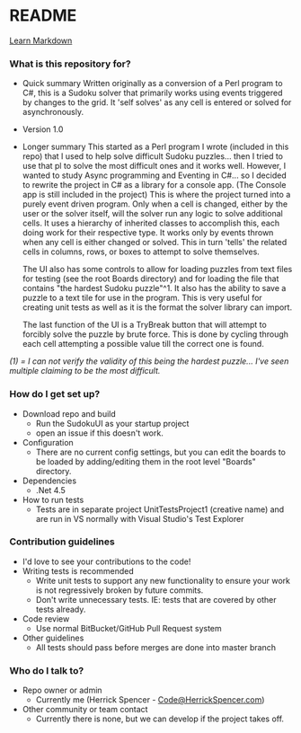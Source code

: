 # README #
[Learn Markdown](https://bitbucket.org/tutorials/markdowndemo)

### What is this repository for? ###

* Quick summary
	Written originally as a conversion of a Perl program to C#, this is a Sudoku solver that primarily works using events triggered by changes to the grid. It 'self solves' as any cell is entered or solved for asynchronously. 
* Version 1.0
* Longer summary
	This started as a Perl program I wrote (included in this repo) that I used to help solve difficult Sudoku puzzles... then I tried to use that pl to solve the most difficult ones and it works well. However, I wanted to study Async programming and Eventing in C#... so I decided to rewrite the project in C# as a library for a console app. (The Console app is still included in the project)
	This is where the project turned into a purely event driven program. Only when a cell is changed, either by the user or the solver itself, will the solver run any logic to solve additional cells. It uses a hierarchy of inherited classes to accomplish this, each doing work for their respective type. It works only by events thrown when any cell is either changed or solved. This in turn 'tells' the related cells in columns, rows, or boxes to attempt to solve themselves.	

	The UI also has some controls to allow for loading puzzles from text files for testing (see the root Boards directory) and for loading the file that contains "the hardest Sudoku puzzle"^1. It also has the ability to save a puzzle to a text tile for use in the program. This is very useful for creating unit tests as well as it is the format the solver library can import. 
	
	The last function of the UI is a TryBreak button that will attempt to forcibly solve the puzzle by brute force. This is done by cycling through each cell attempting a possible value till the correct one is found. 

*(1) = I can not verify the validity of this being the hardest puzzle... I've seen multiple claiming to be the most difficult.*

### How do I get set up? ###

* Download repo and build
	* Run the SudokuUI as your startup project 
	* open an issue if this doesn't work.
* Configuration
	* There are no current config settings, but you can edit the boards to be loaded by adding/editing them in the root level "Boards" directory.
* Dependencies
	* .Net 4.5 
* How to run tests
	* Tests are in separate project UnitTestsProject1 (creative name) and are run in VS normally with Visual Studio's Test Explorer

### Contribution guidelines ###
* I'd love to see your contributions to the code!
* Writing tests is recommended
	* Write unit tests to support any new functionality to ensure your work is not regressively broken by future commits.
	* Don't write unnecessary tests. IE: tests that are covered by other tests already.
* Code review
	* Use normal BitBucket/GitHub Pull Request system
* Other guidelines
 	* All tests should pass before merges are done into master branch


### Who do I talk to? ###

* Repo owner or admin
	* Currently me (Herrick Spencer - Code@HerrickSpencer.com)
* Other community or team contact
	* Currently there is none, but we can develop if the project takes off.